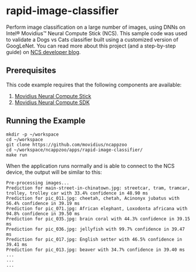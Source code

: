 # rapid-image-classifier

Perform image classification on a large number of images, using DNNs on Intel® Movidius™ Neural Compute Stick (NCS). This sample code was used to validate a Dogs vs Cats classifier built using a customized version of GoogLeNet. You can read more about this project (and a step-by-step guide) on <a href="https://movidius.github.io/blog/deploying-custom-caffe-models/">NCS developer blog</a>. 

## Prerequisites

This code example requires that the following components are available:
1. <a href="https://developer.movidius.com/buy" target="_blank">Movidius Neural Compute Stick</a>
2. <a href="https://developer.movidius.com/start" target="_blank">Movidius Neural Compute SDK</a>

## Running the Example

~~~
mkdir -p ~/workspace
cd ~/workspace
git clone https://github.com/movidius/ncappzoo
cd ~/workspace/ncappzoo/apps/rapid-image-classifier/
make run
~~~

When the application runs normally and is able to connect to the NCS device, the output will be similar to this:

~~~
Pre-processing images...
Prediction for main-street-in-chinatown.jpg: streetcar, tram, tramcar, trolley, trolley car with 33.4% confidence in 48.90 ms
Prediction for pic_011.jpg: cheetah, chetah, Acinonyx jubatus with 56.4% confidence in 39.19 ms
Prediction for pic_071.jpg: African elephant, Loxodonta africana with 94.8% confidence in 39.50 ms
Prediction for pic_035.jpg: brain coral with 44.3% confidence in 39.15 ms
Prediction for pic_036.jpg: jellyfish with 99.7% confidence in 39.47 ms
Prediction for pic_017.jpg: English setter with 46.5% confidence in 39.41 ms
Prediction for pic_013.jpg: beaver with 34.7% confidence in 39.40 ms
...
...
...
~~~



